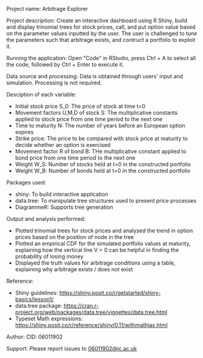 Project name:
Arbitrage Explorer


Project description:
Create an interactive dashboard using R Shiny, build and display trinomial trees for stock prices, call, and put option value based on the parameter values inputted by the user. The user is challenged to tune the parameters such that arbitrage exists, and contruct a portfolio to exploit it.


Running the application:
Open "Code" in RStudio, press Ctrl + A to select all the code, followed by Ctrl + Enter to execute it.


Data source and processing:
Data is obtained through users' input and simulation. Processing is not required.


Desciption of each variable:
- Initial stock price S_0: The price of stock at time t=0
- Movement factors U,M,D of stock S: The multiplicative constants applied to stock price from one time period to the next one
- Time to maturity N: The number of years before an European option expires
- Strike price: The price to be compared with stock price at maturity to decide whether an option is exercised
- Movement factor R of bond B: THe multiplicative constant applied to bond price from one time period to the next one
- Weight W_S: Number of stocks held at t=0 in the constructed portfolio
- Weight W_B: Number of bonds held at t=0 in the constructed portfolio


Packages used:
- shiny: To build interactive application
- data.tree: To manipulate tree structures used to present price processes
- DiagrammeR: Supports tree generation


Output and analysis performed:
- Plotted trinomial trees for stock prices and analysed the trend in option prices based on the position of node in the tree
- Plotted an empirical CDF for the simulated portfolio values at maturity, explaining how the vertical line V = 0 can be helpful in finding the probability of losing money
- Displayed the truth values for arbitrage conditions using a table, explaining why arbitrage exists / does not exist


Reference:
- Shiny guidelines: https://shiny.posit.co/r/getstarted/shiny-basics/lesson1/
- data.tree package: https://cran.r-project.org/web/packages/data.tree/vignettes/data.tree.html
- Typeset Math expressions: https://shiny.posit.co/r/reference/shiny/0.11/withmathjax.html

Author:
CID: 06011902


Support:
Please report issues to 06011902@ic.ac.uk

